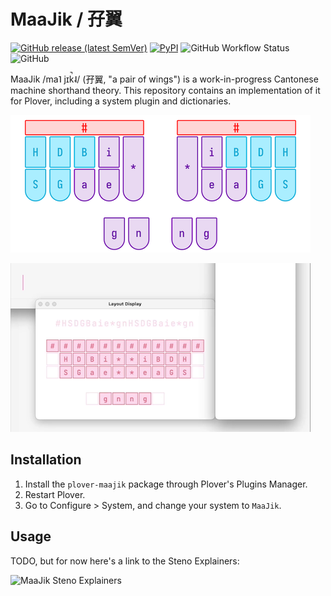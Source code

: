 # MaaJik / 孖翼

[![GitHub release (latest SemVer)](https://img.shields.io/github/v/release/sammdot/plover-maajik)](https://github.com/sammdot/plover-maajik/releases/latest)
[![PyPI](https://img.shields.io/pypi/v/plover-maajik)](https://pypi.org/project/plover-maajik)
![GitHub Workflow Status](https://img.shields.io/github/workflow/status/sammdot/plover-maajik/build)
![GitHub](https://img.shields.io/github/license/sammdot/plover-maajik)

MaaJik /ma˥ jɪk̚˨/ (孖翼, "a pair of wings") is a work-in-progress Cantonese
machine shorthand theory. This repository contains an implementation of it for
Plover, including a system plugin and dictionaries.

![MaaJik keyboard layout](https://raw.githubusercontent.com/sammdot/plover-maajik/main/assets/layout.png)

![MaaJik writing demo](https://raw.githubusercontent.com/sammdot/plover-maajik/main/assets/demo.png)

## Installation

1. Install the `plover-maajik` package through Plover's Plugins Manager.
2. Restart Plover.
3. Go to Configure > System, and change your system to `MaaJik`.

## Usage

TODO, but for now here's a link to the Steno Explainers:

![MaaJik Steno Explainers](https://steno.sammdot.ca/maajik.png)
